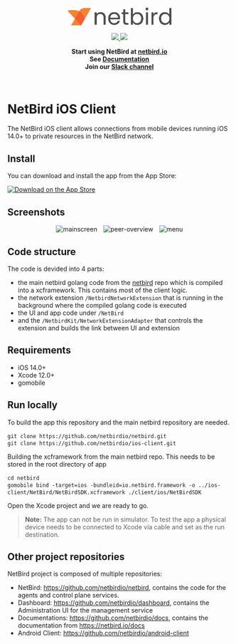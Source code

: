 <br/>
 <div align="center">
 <p align="center">
   <img width="234" src="https://raw.githubusercontent.com/netbirdio/netbird/main/docs/media/logo-full.png"/>
 </p>
   <p>
      <a href="https://github.com/netbirdio/netbird/blob/main/LICENSE">
        <img height="20" src="https://www.gnu.org/graphics/gplv3-88x31.png" />
      </a>
     <a href="https://join.slack.com/t/netbirdio/shared_invite/zt-vrahf41g-ik1v7fV8du6t0RwxSrJ96A">
         <img src="https://img.shields.io/badge/slack-@netbird-red.svg?logo=slack"/>
      </a>    
   </p>
 </div>


 <p align="center">
 <strong>
   Start using NetBird at <a href="https://netbird.io/pricing">netbird.io</a>
   <br/>
   See <a href="https://netbird.io/docs/">Documentation</a>
   <br/>
    Join our <a href="https://join.slack.com/t/netbirdio/shared_invite/zt-vrahf41g-ik1v7fV8du6t0RwxSrJ96A">Slack channel</a>
   <br/>

 </strong>
 </p>

 <br>

# NetBird iOS Client

The NetBird iOS client allows connections from mobile devices running iOS 14.0+ to private resources in the NetBird network.

## Install
You can download and install the app from the App Store:

[<img src="https://developer.apple.com/assets/elements/badges/download-on-the-app-store.svg" alt="Download on the App Store" height="80">](https://apps.apple.com/app/idYourAppID)

## Screenshots

<p align="center">
  <img src="https://github.com/netbirdio/ios-client/assets/32096965/f3eff73a-44e9-46e2-b63d-cce004246875" alt="mainscreen" width="250" style="margin-right: 10px;"/>
  <img src="https://github.com/netbirdio/ios-client/assets/32096965/0e73f79a-0d95-41eb-8e8e-6ed489c85b14" alt="peer-overview" width="250" style="margin-right: 10px;"/>
  <img src="https://github.com/netbirdio/ios-client/assets/32096965/a633c80e-86d0-41fe-88d0-8a7bb6cbaf66" alt="menu" width="250"/>
</p>

## Code structure
The code is devided into 4 parts:
- the main netbird golang code from the [netbird](https://github.com/netbirdio/netbird) repo which is compiled into a xcframework. This contains most of the client logic.
- the network extension `/NetbirdNetworkExtension` that is running in the background where the compiled golang code is executed
- the UI and app code under `/NetBird`
- and the `/NetbirdKit/NetworkExtensionAdapter` that controls the extension and builds the link between UI and extension

## Requirements

- iOS 14.0+
- Xcode 12.0+
- gomobile

## Run locally

To build the app this repository and the main netbird repository are needed.

```
git clone https://github.com/netbirdio/netbird.git
git clone https://github.com/netbirdio/ios-client.git
```

Building the xcframework from the main netbird repo. This needs to be stored in the root directory of app
```
cd netbird
gomobile bind -target=ios -bundleid=io.netbird.framework -o ../ios-client/NetBird/NetBirdSDK.xcframework ./client/ios/NetBirdSDK
```

Open the Xcode project and we are ready to go.

> **Note:** The app can not be run in simulator. To test the app a physical device needs to be connected to Xcode via cable and set as the run destination.

## Other project repositories

NetBird project is composed of multiple repositories:
- NetBird: https://github.com/netbirdio/netbird, contains the code for the agents and control plane services.
- Dashboard: https://github.com/netbirdio/dashboard, contains the Administration UI for the management service
- Documentations: https://github.com/netbirdio/docs, contains the documentation from https://netbird.io/docs
- Android Client: https://github.com/netbirdio/android-client
